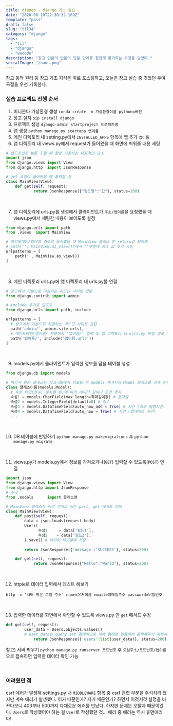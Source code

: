 ```yaml
---
title: django - django 기초 실습
date: "2020-06-10T22:30:32.169Z"
template: "post"
draft: false
slug: "til34"
category: "django"
tags:
  - "til"
  - "django"
  - "wecode"
description: "장고 입문의 입문의 입문 단계를 힘겹게 통과하는 과정을 담았다."
socialImage: "/naon.png"
---
```


장고 동작 원리 등 장고 기초 지식은 따로 포스팅하고, 오늘은 장고 실습 중 겪었던 우여곡절을 우선 기록한다.

### 실습 프로젝트 진행 순서
1. 미니콘다 가상환경 생성 `conda create -n 가상환경이름 python=버전`
2. 장고 설치 `pip install django`
3. 프로젝트 생성 `django-admin startproject 프로젝트명`
4. 앱 생성 `python manage.py startapp 앱이름`
5. 메인 디렉토리 내 setting.py에서 `INSTALLED_APPS` 항목에 앱 추가 `앱이름`
6. 앱 디렉토리 내 views.py에서 request가 들어왔을 때 화면에 띄워줄 내용 세팅

```python
# 엔드포인트 뷰를 꾸릴 때 항상 사용하는 대표적인 요소
import json
from django.views import View
from django.http  import JsonResponse

# get 요청이 들어왔을 때 출력할 것
class MainView(View):
    def get(self, request):
		    return JsonResponse({"필드명":"값"}, status=200)
```

<br>

7. 앱 디렉토리에 urls.py를 생성해서 클라이언트가 `주소/앱이름`을 요청했을 때 views.py에서 세팅한 내용이 보이도록 설정

```python
from django.urls import path
from .views  import MainView

# 메인도메인/앱이름 경로로 들어왔을 때 MainView 클래스 안 return값 보여줌
# path('', MainView.as_view())에서 ''부분에 uri 값 추가 가능
urlpatterns = [
    path('', MainView.as_view())
]
```

<br>

8. 메인 디렉토리 urls.py에 앱 디렉토리 내 urls.py를 연결

```python
# 장고에서 기본으로 지원하는 어드민 사이트 관련
from django.contrib import admin

# include 추가로 임포트
from django.urls import path, include

urlpatterns = [
  # 장고에서 기본으로 지원하는 어드민 사이트 관련
  path('admin/', admin.site.urls),
  # 메인도메인/앱이름/ 부분에서 '앱이름/' 입력 및 앱 디렉토리 내 urls.py 파일 경로 지정
  path('앱이름/', include('앱이름.urls'))
]
```

<br>

9. models.py에서 클라이언트가 입력한 정보를 담을 테이블 생성

```python
from django.db import models

# 여기서 만든 클래스는 장고-db에서 임포트 한 models 패키지의 Model 클래스를 상속 받음
class 클래스이름(models.Model):
  # 속성 타입(정수, 문자열 등)에 따라 데이터 길이나 조건 명시
  속성1 = models.CharField(max_length=최대길이값) # 문자열
  속성2 = models.IntegerField(default=0) # 정수
  속성3 = models.DataTimeField(auto_now_add = True) # 시간 (최초 발행시간. 변경 X)
  속성4 = models.DataTimeField(auto_now = True) # 시간 (업데이트 시간)
  ...
```

<br>

10. DB 테이블에 반영하기 `python manage.py makemigrations` 후 `python manage.py migrate`

<br>

11. views.py가 models.py에서 정보를 가져오거나(`GET`) 입력할 수 있도록(`POST`) 연결

```python
import json
from django.views import View
from django.http import JsonResponse
# 추가
from .models      import 클래스명

# MainView 클래스가 이미 가지고 있는 post, get 메서드 정의
class MainView(View):
    def post(self, request):
        data = json.loads(request.body)
        Users(
              속성1     = data['필드1'],
              속성2    = data['필드2'],
        ).save() # 데이터 테이블에 저장
        
        return JsonResponse({'message':'SUCCESS'}, status=200)

    def get(self, request):
		    return JsonResponse({"Hello":"World"}, status=200)
```

<br>

12. httpie로 데이터 입력해서 테스트 해보기

`http -v '서버 띄운 로컬 주소' name=유저이름 email=이메일주소 password=비밀번호`

<br>

13. 입력한 데이터를 화면에서 확인할 수 있도록 views.py 안 `get` 메서드 수정

```python
def get(self, request):
        user_data = Users.objects.values()
        # user_data는 query set 형태이므로 객체 형태로 만들어서 출력해주기 위해서는 list로 만들어주어야 함
		    return JsonResponse({'users':list(user_data)}, status=200)
```

참고) 서버 띄우기 `python manage.py runserver 포트번호` 후 `로컬주소/포트번호/앱이름`으로 접속하면 입력한 데이터 확인 가능

<br>

### 어려웠던 점
csrf 에러가 발생해 settings.py 내 `MIDDLEWARE` 항목 중 csrf 관련 부분을 주석처리 했지만 계속 에러가 발생했다. 이거 때문인가? 저거 때문인가? 하면서 이것저것 설정을 바꾸다보니 403부터 500까지 다채로운 에러를 만났다. 하지만 문제는 오탈자 때문이었다. `Users`로 작성했어야 하는 걸 `User`로 작성했던 것... 에러 중 에러는 역시 휴먼에러다!